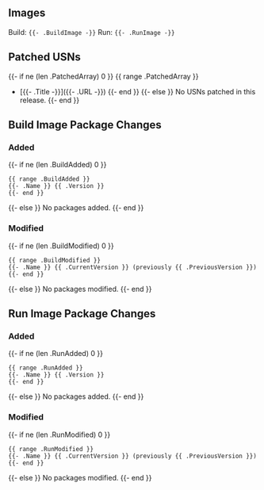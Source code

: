 ## Images
Build: `{{- .BuildImage -}}`
Run: `{{- .RunImage -}}`

## Patched USNs
{{- if ne (len .PatchedArray) 0 }}
{{ range .PatchedArray }}
- [{{- .Title -}}]({{- .URL -}})
{{- end }}
{{- else }}
No USNs patched in this release.
{{- end }}

## Build Image Package Changes
### Added
{{- if ne (len .BuildAdded) 0 }}
```
{{ range .BuildAdded }}
{{- .Name }} {{ .Version }}
{{- end }}
```
{{- else }}
No packages added.
{{- end }}

### Modified
{{- if ne (len .BuildModified) 0 }}
```
{{ range .BuildModified }}
{{- .Name }} {{ .CurrentVersion }} (previously {{ .PreviousVersion }})
{{- end }}
```
{{- else }}
No packages modified.
{{- end }}

## Run Image Package Changes
### Added
{{- if ne (len .RunAdded) 0 }}
```
{{ range .RunAdded }}
{{- .Name }} {{ .Version }}
{{- end }}
```
{{- else }}
No packages added.
{{- end }}

### Modified
{{- if ne (len .RunModified) 0 }}
```
{{ range .RunModified }}
{{- .Name }} {{ .CurrentVersion }} (previously {{ .PreviousVersion }})
{{- end }}
```
{{- else }}
No packages modified.
{{- end }}
